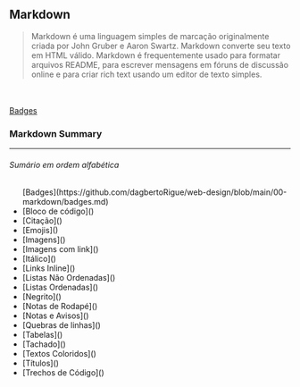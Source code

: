 ## Markdown

> Markdown é uma linguagem simples de marcação originalmente criada por John Gruber e Aaron Swartz. 
Markdown converte seu texto em HTML válido. Markdown é frequentemente usado para formatar arquivos README, 
para escrever mensagens em fóruns de discussão online e para criar rich text usando um editor de texto simples.

<br></br>
[Badges](https://github.com/dagbertoRigue/web-design/blob/main/00-markdown/badges.md)

### Markdown Summary
---  
###### Sumário em ordem alfabética
<ul>
    [Badges](https://github.com/dagbertoRigue/web-design/blob/main/00-markdown/badges.md)
    <li>[Bloco de código]()</li>
    <li>[Citação]()</li>
    <li>[Emojis]()</li>
    <li>[Imagens]()</li>
    <li>[Imagens com link]()</li>
    <li>[Itálico]()</li>
    <li>[Links Inline]()</li>
    <li>[Listas Não Ordenadas]()</li>
    <li>[Listas Ordenadas]()</li>
    <li>[Negrito]()</li>
    <li>[Notas de Rodapé]()</li>
    <li>[Notas e Avisos]()</li>
    <li>[Quebras de linhas]()</li>
    <li>[Tabelas]()</li>
    <li>[Tachado]()</li>
    <li>[Textos Coloridos]()</li>
    <li>[Títulos]()</li>
    <li>[Trechos de Código]()</li>
</ul>
